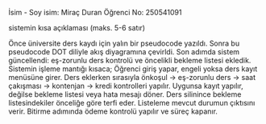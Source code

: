 İsim - Soy isim: Miraç Duran
Öğrenci No: 250541091

sistemin kısa açıklaması (maks. 5-6 satır)

Önce üniversite ders kaydı için yalın bir pseudocode yazıldı. Sonra bu pseudocode DOT diliyle akış diyagramına çevirldi. Son adımda sistem güncellendi: eş-zorunlu ders kontrolü ve öncelikli bekleme listesi ekledik. Sistemin işleme mantığı kısaca; Öğrenci giriş yapar, engeli yoksa ders kayıt menüsüne girer. Ders eklerken sırasıyla önkoşul → eş-zorunlu ders → saat çakışması → kontenjan → kredi kontrolleri yapılır. Uygunsa kayıt yapılır, değilse bekleme listesi veya hata mesajı döner. Ders silinince bekleme listesindekiler önceliğe göre terfi eder. Listeleme mevcut durumun çıktısını verir. Bitirme adımında ödeme kontrolü yapılır ve süreç kapanır.
